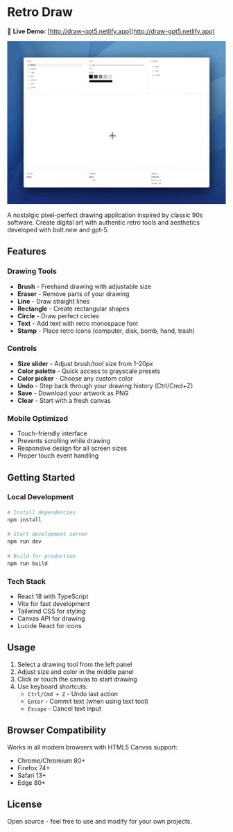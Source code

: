 # Retro Draw

🎨 **Live Demo:** [http://draw-gpt5.netlify.app](http://draw-gpt5.netlify.app)

<img src="./public/demo.gif" alt="Demo" width="800" />

A nostalgic pixel-perfect drawing application inspired by classic 90s software. Create digital art with authentic retro tools and aesthetics developed with bolt.new and gpt-5.

## Features

### Drawing Tools
- **Brush** - Freehand drawing with adjustable size
- **Eraser** - Remove parts of your drawing
- **Line** - Draw straight lines
- **Rectangle** - Create rectangular shapes
- **Circle** - Draw perfect circles
- **Text** - Add text with retro monospace font
- **Stamp** - Place retro icons (computer, disk, bomb, hand, trash)

### Controls
- **Size slider** - Adjust brush/tool size from 1-20px
- **Color palette** - Quick access to grayscale presets
- **Color picker** - Choose any custom color
- **Undo** - Step back through your drawing history (Ctrl/Cmd+Z)
- **Save** - Download your artwork as PNG
- **Clear** - Start with a fresh canvas

### Mobile Optimized
- Touch-friendly interface
- Prevents scrolling while drawing
- Responsive design for all screen sizes
- Proper touch event handling

## Getting Started

### Local Development

```bash
# Install dependencies
npm install

# Start development server
npm run dev

# Build for production
npm run build
```

### Tech Stack
- React 18 with TypeScript
- Vite for fast development
- Tailwind CSS for styling
- Canvas API for drawing
- Lucide React for icons

## Usage

1. Select a drawing tool from the left panel
2. Adjust size and color in the middle panel
3. Click or touch the canvas to start drawing
4. Use keyboard shortcuts:
   - `Ctrl/Cmd + Z` - Undo last action
   - `Enter` - Commit text (when using text tool)
   - `Escape` - Cancel text input

## Browser Compatibility

Works in all modern browsers with HTML5 Canvas support:
- Chrome/Chromium 80+
- Firefox 74+
- Safari 13+
- Edge 80+

## License

Open source - feel free to use and modify for your own projects.